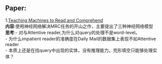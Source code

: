 ## Paper:

1.[Teaching Machines to Read and Comprehend](https://app.yinxiang.com/shard/s24/nl/28283238/05372fe9-3d28-4279-b1cc-b5166595cc8b "悬停显示") <br>
**内容**:使用神经网络解决MRC任务的开山之作，主要提出了三种神经网络模型 <br>
**思考**:- 对与Attentive reader,为什么对query的处理不是word-level。<br>
         - 为什么impatient reader的准确度在Daily Mail的数据集上表现不如Attentive reader<br>
         - 本质上还是在找query中出现的实体，没有推理能力。完形填空只能够处理实体？

